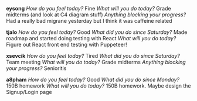 **eysong**
*How do you feel today?*
Fine
*What will you do today?*
Grade midterms (and look at C4 diagram stuff)
*Anything blocking your progress?*
Had a really bad migrane yesterday but I think it was caffeine related

**tjalo**
*How do you feel today?*
Good
*What did you do since Saturday?*
Made roadmap and started doing testing with React
*What will you do today?*
Figure out React front end testing with Puppeteer!

**xsevcik**
*How do you feel today?*
Tired
*What did you do since Saturday?*
Team meeting
*What will you do today?*
Grade midterms
*Anything blocking your progress?*
Senioritis

**a8pham**
*How do you feel today?*
Good
*What did you do since Monday?*
150B homework
*What will you do today?*
150B homework. Maybe design the Signup/Login page

